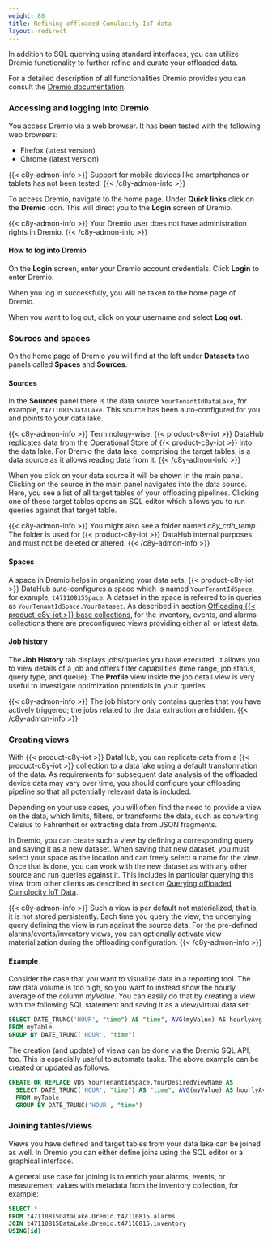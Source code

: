 ```yaml
---
weight: 80
title: Refining offloaded Cumulocity IoT data
layout: redirect
---
```


In addition to SQL querying using standard interfaces, you can utilize Dremio functionality to further refine and curate your offloaded data.

For a detailed description of all functionalities Dremio provides you can consult the [Dremio documentation](https://docs.dremio.com/).

### Accessing and logging into Dremio

You access Dremio via a web browser. It has been tested with the following web browsers:

* Firefox (latest version)
* Chrome (latest version)

{{< c8y-admon-info >}}
Support for mobile devices like smartphones or tablets has not been tested.
{{< /c8y-admon-info >}}

To access Dremio, navigate to the home page. Under **Quick links** click on the **Dremio** icon. This will direct you to the **Login** screen of Dremio.

{{< c8y-admon-info >}}
Your Dremio user does not have administration rights in Dremio.
{{< /c8y-admon-info >}}

#### How to log into Dremio

On the **Login** screen, enter your Dremio account credentials. Click **Login** to enter Dremio.

When you log in successfully, you will be taken to the home page of Dremio.

When you want to log out, click on your username and select **Log out**.

### Sources and spaces

On the home page of Dremio you will find at the left under **Datasets** two panels called **Spaces** and **Sources**.

#### Sources

In the **Sources** panel there is the data source `YourTenantIdDataLake`, for example, `t47110815DataLake`. This source has been auto-configured for you and points to your data lake.

{{< c8y-admon-info >}}
Terminology-wise, {{< product-c8y-iot >}} DataHub replicates data from the Operational Store of {{< product-c8y-iot >}} into the data lake. For Dremio the data lake, comprising the target tables, is a data source as it allows reading data from it.
{{< /c8y-admon-info >}}

When you click on your data source it will be shown in the main panel. Clicking on the source in the main panel navigates into the data source. Here, you see a list of all target tables of your offloading pipelines. Clicking one of these target tables opens an SQL editor which allows you to run queries against that target table.

{{< c8y-admon-info >}}
You might also see a folder named *c8y_cdh_temp*. The folder is used for {{< product-c8y-iot >}} DataHub internal purposes and must not be deleted or altered.
{{< /c8y-admon-info >}}

#### Spaces

A space in Dremio helps in organizing your data sets. {{< product-c8y-iot >}} DataHub auto-configures a space which is named `YourTenantIdSpace`, for example, `t47110815Space`. A dataset in the space is referred to in queries as `YourTenantIdSpace.YourDataset`. As described in section [Offloading {{< product-c8y-iot >}} base collections](/datahub/working-with-datahub/#offloading-base-collections), for the inventory, events, and alarms collections there are preconfigured views providing either all or latest data.

#### Job history

The **Job History** tab displays jobs/queries you have executed. It allows you to view details of a job and offers filter capabilities (time range, job status, query type, and queue). The **Profile** view inside the job detail view is very useful to investigate optimization potentials in your queries.

{{< c8y-admon-info >}}
The job history only contains queries that you have actively triggered; the jobs related to the data extraction are hidden.
{{< /c8y-admon-info >}}

### Creating views

With {{< product-c8y-iot >}} DataHub, you can replicate data from a {{< product-c8y-iot >}} collection to a data lake using a default transformation of the data. As requirements for subsequent data analysis of the offloaded device data may vary over time, you should configure your offloading pipeline so that all potentially relevant data is included.

Depending on your use cases, you will often find the need to provide a view on the data, which limits, filters, or transforms the data, such as converting Celsius to Fahrenheit or extracting data from JSON fragments.

In Dremio, you can create such a view by defining a corresponding query and saving it as a new dataset. When saving that new dataset, you must select your space as the location and can freely select a name for the view. Once that is done, you can work with the new dataset as with any other source and run queries against it. This includes in particular querying this view from other clients as described in section [Querying offloaded Cumulocity IoT Data](/datahub/working-with-datahub/#querying-offloaded).

{{< c8y-admon-info >}}
Such a view is per default not materialized, that is, it is not stored persistently. Each time you query the view, the underlying query defining the view is run against the source data. For the pre-defined alarms/events/inventory views, you can optionally activate view materialization during the offloading configuration.
{{< /c8y-admon-info >}}

#### Example
Consider the case that you want to visualize data in a reporting tool. The raw data volume is too high, so you want to instead show the hourly average of the column *myValue*. You can easily do that by creating a view with the following SQL statement and saving it as a view/virtual data set:

```sql
SELECT DATE_TRUNC('HOUR', "time") AS "time", AVG(myValue) AS hourlyAvg
FROM myTable
GROUP BY DATE_TRUNC('HOUR', "time")
```

The creation (and update) of views can be done via the Dremio SQL API, too. This is especially useful to automate tasks. The above example can be created or updated as follows.

```sql
CREATE OR REPLACE VDS YourTenantIdSpace.YourDesiredViewName AS
  SELECT DATE_TRUNC('HOUR', "time") AS "time", AVG(myValue) AS hourlyAvg
  FROM myTable
  GROUP BY DATE_TRUNC('HOUR', "time")
```

### Joining tables/views

Views you have defined and target tables from your data lake can be joined as well. In Dremio you can either define joins using the SQL editor or a graphical interface.

A general use case for joining is to enrich your alarms, events, or measurement values with metadata from the inventory collection, for example:

```sql
SELECT *
FROM t47110815DataLake.Dremio.t47110815.alarms
JOIN t47110815DataLake.Dremio.t47110815.inventory
USING(id)
```
